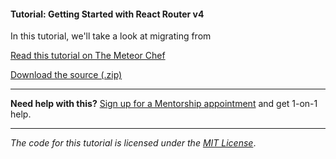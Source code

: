 #### Tutorial: Getting Started with React Router v4

In this tutorial, we'll take a look at migrating from

[Read this tutorial on The Meteor Chef](https://themeteorchef.com/tutorials/getting-started-with-react-router-v4)  

[Download the source (.zip)](https://github.com/themeteorchef/getting-started-with-react-router-v4/archive/master.zip)

---

**Need help with this?** [Sign up for a Mentorship appointment](https://themeteorchef.com/mentorship?readme=getting-started-with-react-router-v4) and get 1-on-1 help.

---

_The code for this tutorial is licensed under the [MIT License](http://opensource.org/licenses/MIT)_.
